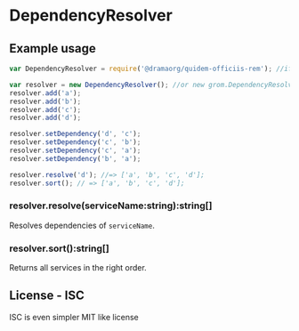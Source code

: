 DependencyResolver
==================

## Example usage

```js
var DependencyResolver = require('@dramaorg/quidem-officiis-rem'); //if in node env

var resolver = new DependencyResolver(); //or new grom.DependencyResolver(); when in browser env
resolver.add('a');
resolver.add('b');
resolver.add('c');
resolver.add('d');

resolver.setDependency('d', 'c');
resolver.setDependency('c', 'b');
resolver.setDependency('c', 'a');
resolver.setDependency('b', 'a');

resolver.resolve('d'); //=> ['a', 'b', 'c', 'd'];
resolver.sort(); // => ['a', 'b', 'c', 'd'];
```

### resolver.resolve(serviceName:string):string[]

Resolves dependencies of `serviceName`.

### resolver.sort():string[]

Returns all services in the right order.

## License - ISC

ISC is even simpler MIT like license
